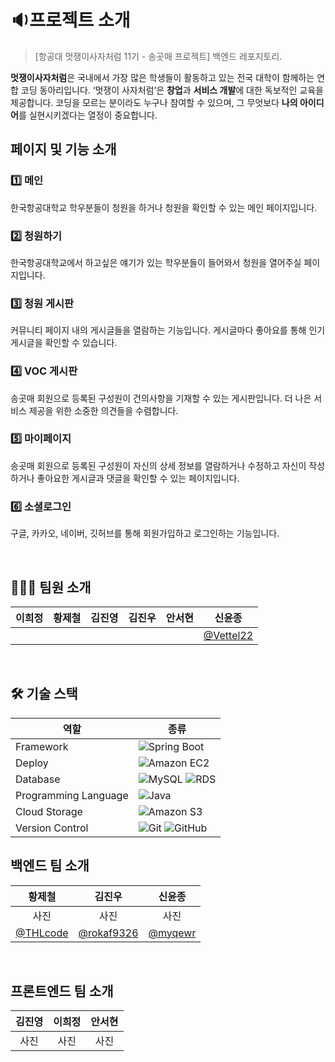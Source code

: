 # 🔉프로젝트 소개
> [항공대 멋쟁이사자처럼 11기 - 송곳매 프로젝트] 백엔드 레포지토리. <br/>

**멋쟁이사자처럼**은 국내에서 가장 많은 학생들이 활동하고 있는 전국 대학이 함께하는 연합 코딩 동아리입니다. ‘멋쟁이 사자처럼’은 **창업**과 **서비스 개발**에 대한 독보적인 교육을 제공합니다.
코딩을 모르는 분이라도 누구나 참여할 수 있으며, 그 무엇보다 **나의 아이디어**를 실현시키겠다는 열정이 중요합니다. 
<br/>

## 페이지 및 기능 소개
### 1️⃣ 메인
한국항공대학교 학우분들이 청원을 하거나 청원을 확인할 수 있는 메인 페이지입니다.

### 2️⃣ 청원하기
한국항공대학교에서 하고싶은 얘기가 있는 학우분들이 들어와서 청원을 열어주실 페이지입니다.

### 3️⃣ 청원 게시판
커뮤니티 페이지 내의 게시글들을 열람하는 기능입니다. 게시글마다 좋아요를 통해 인기 게시글을 확인할 수 있습니다.

### 4️⃣ VOC 게시판
송곳매 회원으로 등록된 구성원이 건의사항을 기재할 수 있는 게시판입니다. 더 나은 서비스 제공을 위한 소중한 의견들을 수렴합니다.

### 5️⃣ 마이페이지
송곳매 회원으로 등록된 구성원이 자신의 상세 정보를 열람하거나 수정하고 자신이 작성하거나 좋아요한 게시글과 댓글을 확인할 수 있는 페이지입니다.

### 6️⃣ 소셜로그인  
구글, 카카오, 네이버, 깃허브를 통해 회원가입하고 로그인하는 기능입니다.

<br/>

## 👩🏻‍💻 팀원 소개

|이희정|황제철|김진영|김진우|안서현|신윤종
|:-:|:-:|:-:|:-:|:-:|:-:|
|[]()|[]()|[]()|[]()|[]()|[@Vettel22](https://github.com/Vettel22)|
<br/>

## 🛠 기술 스택
|역할|종류|
|-|-|
|Framework|![Spring Boot](https://img.shields.io/badge/springboot-6DB33F.svg?style=for-the-badge&logo=springboot&logoColor=white)|
|Deploy|![Amazon EC2](https://img.shields.io/badge/Amazon_EC2-FF9900?style=for-the-badge&logo=AmazonEC2&logoColor=white)|
|Database|![MySQL](https://img.shields.io/badge/MySQL-4479A1.svg?style=for-the-badge&logo=MySQL&logoColor=white)  ![RDS](https://img.shields.io/badge/Amazon_RDS-527FFF.svg?style=for-the-badge&logo=AmazonRDS&logoColor=white) |
|Programming Language|![Java](https://img.shields.io/badge/JAVA-007396.svg?&style=for-the-badge&logo=JAVA&logoColor=white)|
|Cloud Storage|![Amazon S3](https://img.shields.io/badge/-Amazon_S3-569A31?style=for-the-badge&logo=AmazonS3&logoColor=white)|
|Version Control|![Git](https://img.shields.io/badge/git-%23F05033.svg?style=for-the-badge&logo=git&logoColor=white) ![GitHub](https://img.shields.io/badge/github-%23121011.svg?style=for-the-badge&logo=github&logoColor=white) |

## 백엔드 팀 소개
|황제철|김진우|신윤종|
|:-:|:-:|:-:| 
|사진|사진|사진| 
|[@THLcode](https://github.com/THLcode)|[@rokaf9326](https://github.com/rokaf9326)|[@myqewr](https://github.com/myqewr)|[@dlwlals1289](https://github.com/dlwlals1289)|[@lemoncurdyogurt](https://github.com/lemoncurdyogurt)|[@gahyun02](https://github.com/gahyun02)|[@seulgi99](https://github.com/seulgi99)|[@shinddong](https://github.com/shinddong)|

<br />

## 프론트엔드 팀 소개
|김진영|이희정|안서현|
|:-:|:-:|:-:| 
|사진|사진|사진| 
